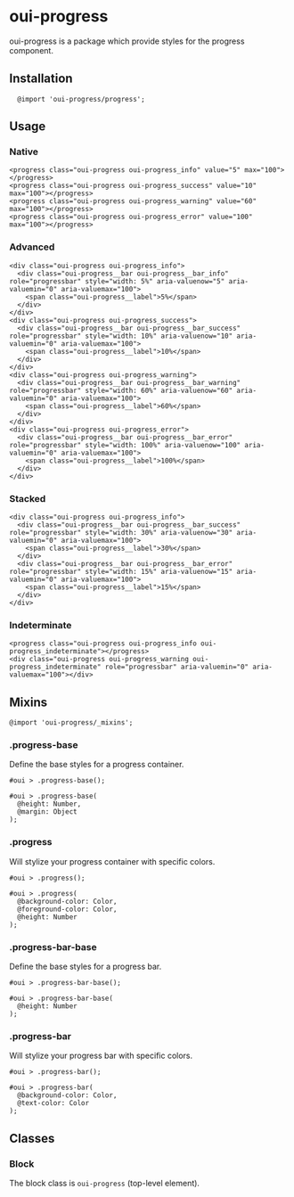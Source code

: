 # oui-progress

<component-status cx-design="partial" ux="prototype"></component-status>

oui-progress is a package which provide styles for the progress component.

## Installation

```less
  @import 'oui-progress/progress';
```

## Usage

### Native

```html:preview
<progress class="oui-progress oui-progress_info" value="5" max="100"></progress>
<progress class="oui-progress oui-progress_success" value="10" max="100"></progress>
<progress class="oui-progress oui-progress_warning" value="60" max="100"></progress>
<progress class="oui-progress oui-progress_error" value="100" max="100"></progress>
```

### Advanced

```html:preview
<div class="oui-progress oui-progress_info">
  <div class="oui-progress__bar oui-progress__bar_info" role="progressbar" style="width: 5%" aria-valuenow="5" aria-valuemin="0" aria-valuemax="100">
    <span class="oui-progress__label">5%</span>
  </div>
</div>
<div class="oui-progress oui-progress_success">
  <div class="oui-progress__bar oui-progress__bar_success" role="progressbar" style="width: 10%" aria-valuenow="10" aria-valuemin="0" aria-valuemax="100">
    <span class="oui-progress__label">10%</span>
  </div>
</div>
<div class="oui-progress oui-progress_warning">
  <div class="oui-progress__bar oui-progress__bar_warning" role="progressbar" style="width: 60%" aria-valuenow="60" aria-valuemin="0" aria-valuemax="100">
    <span class="oui-progress__label">60%</span>
  </div>
</div>
<div class="oui-progress oui-progress_error">
  <div class="oui-progress__bar oui-progress__bar_error" role="progressbar" style="width: 100%" aria-valuenow="100" aria-valuemin="0" aria-valuemax="100">
    <span class="oui-progress__label">100%</span>
  </div>
</div>
```

### Stacked

```html:preview
<div class="oui-progress oui-progress_info">
  <div class="oui-progress__bar oui-progress__bar_success" role="progressbar" style="width: 30%" aria-valuenow="30" aria-valuemin="0" aria-valuemax="100">
    <span class="oui-progress__label">30%</span>
  </div>
  <div class="oui-progress__bar oui-progress__bar_error" role="progressbar" style="width: 15%" aria-valuenow="15" aria-valuemin="0" aria-valuemax="100">
    <span class="oui-progress__label">15%</span>
  </div>
</div>
```

### Indeterminate

```html:preview
<progress class="oui-progress oui-progress_info oui-progress_indeterminate"></progress>
<div class="oui-progress oui-progress_warning oui-progress_indeterminate" role="progressbar" aria-valuemin="0" aria-valuemax="100"></div>
```

## Mixins

```less
@import 'oui-progress/_mixins';
```

### .progress-base

Define the base styles for a progress container.

```less
#oui > .progress-base();
```

```less
#oui > .progress-base(
  @height: Number,
  @margin: Object
);
```

### .progress

Will stylize your progress container with specific colors.

```less
#oui > .progress();
```

```less
#oui > .progress(
  @background-color: Color,
  @foreground-color: Color,
  @height: Number
);
```

### .progress-bar-base

Define the base styles for a progress bar.

```less
#oui > .progress-bar-base();
```

```less
#oui > .progress-bar-base(
  @height: Number
);
```

### .progress-bar

Will stylize your progress bar with specific colors.

```less
#oui > .progress-bar();
```

```less
#oui > .progress-bar(
  @background-color: Color,
  @text-color: Color
);
```

## Classes

### Block

The block class is `oui-progress` (top-level element).

